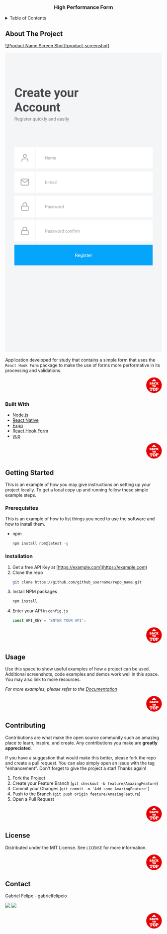 <div id="top"></div>

<br />

<div align="center">
    <h3 align="center">High Performance Form</h3>
</div>

<!-- TABLE OF CONTENTS -->
<details>
  <summary>Table of Contents</summary>
  <ol>
    <li>
      <a href="#about-the-project">About The Project</a>
      <ul>
        <li><a href="#built-with">Built With</a></li>
      </ul>
    </li>
    <li>
      <a href="#getting-started">Getting Started</a>
      <ul>
        <li><a href="#prerequisites">Prerequisites</a></li>
        <li><a href="#installation">Installation</a></li>
      </ul>
    </li>
    <li><a href="#usage">Usage</a></li>
    <li><a href="#contributing">Contributing</a></li>
    <li><a href="#license">License</a></li>
    <li><a href="#contact">Contact</a></li>
  </ol>
</details>

## About The Project

[![Product Name Screen Shot][product-screenshot]](https://raw.githubusercontent.com/gabrielfelipeio/app-high-performance-form/master/assets/examples/sample-1.png)
<p align="center"><img src="https://raw.githubusercontent.com/gabrielfelipeio/app-high-performance-form/master/assets/examples/sample-1.png"></p>

Application developed for study that contains a simple form that uses the `React Hook Form` package to make the use of forms more performative in its processing and validations.

<p align="right"><img></> <a href="#top"><img src="https://raw.githubusercontent.com/gabrielfelipeio/app-high-performance-form/master/assets/examples/back-to-top.png" alt="Back to top." width="50" height="50"></a></p>

### Built With

* [Node.js](https://nodejs.org/en/)
* [React Native](https://reactnative.dev/)
* [Expo](https://docs.expo.dev/)
* [React Hook Form](https://react-hook-form.com/)
* [yup](https://react-hook-form.com/get-started#SchemaValidation)

<p align="right"><img></> <a href="#top"><img src="https://raw.githubusercontent.com/gabrielfelipeio/app-high-performance-form/master/assets/examples/back-to-top.png" alt="Back to top." width="50" height="50"></a></p>



## Getting Started

This is an example of how you may give instructions on setting up your project locally.
To get a local copy up and running follow these simple example steps.

### Prerequisites

This is an example of how to list things you need to use the software and how to install them.
* npm
  ```sh
  npm install npm@latest -g
  ```
  
### Installation

1. Get a free API Key at [https://example.com](https://example.com)
2. Clone the repo
   ```sh
   git clone https://github.com/github_username/repo_name.git
   ```
3. Install NPM packages
   ```sh
   npm install
   ```
4. Enter your API in `config.js`
   ```js
   const API_KEY = 'ENTER YOUR API';
   ```

<p align="right"><img></> <a href="#top"><img src="https://raw.githubusercontent.com/gabrielfelipeio/app-high-performance-form/master/assets/examples/back-to-top.png" alt="Back to top." width="50" height="50"></a></p>



## Usage

Use this space to show useful examples of how a project can be used. Additional screenshots, code examples and demos work well in this space. You may also link to more resources.

_For more examples, please refer to the [Documentation](https://example.com)_

<p align="right"><img></> <a href="#top"><img src="https://raw.githubusercontent.com/gabrielfelipeio/app-high-performance-form/master/assets/examples/back-to-top.png" alt="Back to top." width="50" height="50"></a></p>



## Contributing

Contributions are what make the open source community such an amazing place to learn, inspire, and create. Any contributions you make are **greatly appreciated**.

If you have a suggestion that would make this better, please fork the repo and create a pull request. You can also simply open an issue with the tag "enhancement".
Don't forget to give the project a star! Thanks again!

1. Fork the Project
2. Create your Feature Branch (`git checkout -b feature/AmazingFeature`)
3. Commit your Changes (`git commit -m 'Add some AmazingFeature'`)
4. Push to the Branch (`git push origin feature/AmazingFeature`)
5. Open a Pull Request

<p align="right"><img></> <a href="#top"><img src="https://raw.githubusercontent.com/gabrielfelipeio/app-high-performance-form/master/assets/examples/back-to-top.png" alt="Back to top." width="50" height="50"></a></p>



## License

Distributed under the MIT License. See `LICENSE` for more information.

<p align="right"><img></> <a href="#top"><img src="https://raw.githubusercontent.com/gabrielfelipeio/app-high-performance-form/master/assets/examples/back-to-top.png" alt="Back to top." width="50" height="50"></a></p>



## Contact

Gabriel Felipe - gabrielfelipeio
<div>
  <a href="https://www.linkedin.com/in/gabriel-felipe-b53203102/" target="_blank"><img src="https://img.shields.io/badge/-LinkedIn-%230077B5?style=for-the-badge&logo=linkedin&logoColor=white" target="_blank"></a>
  <a href="https://www.instagram.com/gabrielfelipeio/?hl=pt-br" target="_blank"><img src="https://img.shields.io/badge/-Instagram-%23E4405F?style=for-the-badge&logo=instagram&logoColor=white" target="_blank"></a>
</div>

<p align="right"><img></> <a href="#top"><img src="https://raw.githubusercontent.com/gabrielfelipeio/app-high-performance-form/master/assets/examples/back-to-top.png" alt="Back to top." width="50" height="50"></a></p>